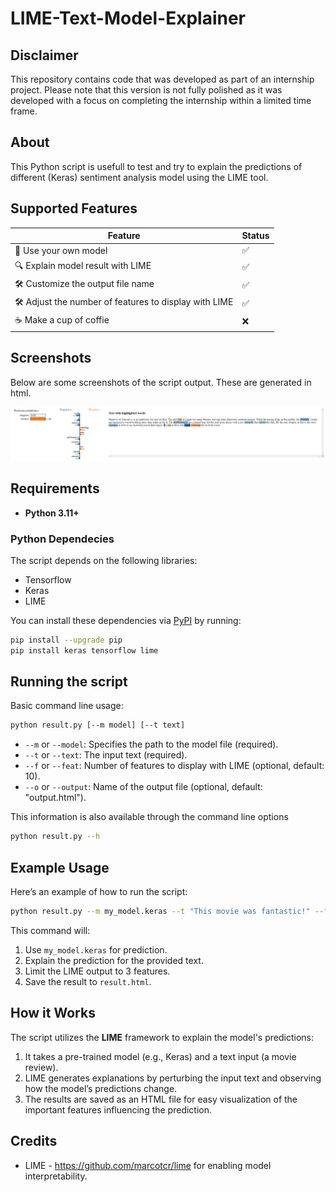 # LIME-Text-Model-Explainer

## Disclaimer
This repository contains code that was developed as part of an internship project. 
Please note that this version is not fully polished as it was developed with a focus on completing the internship within a limited time frame.

## About
This Python script is usefull to test and try to explain the predictions of different (Keras) sentiment analysis model using the LIME tool.

## Supported Features
| Feature  | Status |
| ------------- | ------------- |
| 🧠 Use your own model | ✅ |
| 🔍 Explain model result with LIME | ✅ |
| 🛠 Customize the output file name | ✅ |
| 🛠 Adjust the number of features to display with LIME | ✅ |
| ☕ Make a cup of coffie | ❌ |

## Screenshots
Below are some screenshots of the script output. These are generated in html.

![Sample script result](sampleOutput.png)

## Requirements
- **Python 3.11+**

### Python Dependecies
The script depends on the following libraries:
- Tensorflow
- Keras
- LIME

You can install these dependencies via [PyPI](https://pypi.python.org/pypi/lime) by running:

```sh
pip install --upgrade pip
pip install keras tensorflow lime
```

## Running the script
Basic command line usage:
```sh
python result.py [--m model] [--t text]
```

- `--m` or `--model`: Specifies the path to the model file (required).
- `--t` or `--text`: The input text (required).
- `--f` or `--feat`: Number of features to display with LIME (optional, default: 10).
- `--o` or `--output`: Name of the output file (optional, default: "output.html").

This information is also available through the command line options
```sh
python result.py --h
```

## Example Usage
Here’s an example of how to run the script:
```sh
python result.py --m my_model.keras --t "This movie was fantastic!" --f 3 --o result.html
```

This command will:
1. Use `my_model.keras` for prediction.
2. Explain the prediction for the provided text.
3. Limit the LIME output to 3 features.
4. Save the result to `result.html`.

## How it Works
The script utilizes the **LIME** framework to explain the model's predictions:
1. It takes a pre-trained model (e.g., Keras) and a text input (a movie review).
2. LIME generates explanations by perturbing the input text and observing how the model’s predictions change.
3. The results are saved as an HTML file for easy visualization of the important features influencing the prediction.

## Credits
- LIME - https://github.com/marcotcr/lime for enabling model interpretability.
